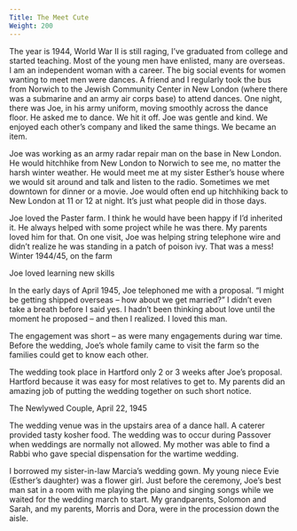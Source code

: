 ```yaml
---
Title: The Meet Cute
Weight: 200
---
```


The year is 1944, World War II is still raging, I’ve graduated from college and started teaching. Most of the young men have enlisted, many are overseas. I am an independent woman with a career.  The big social events for women wanting to meet men were dances. A friend and I regularly took the bus from Norwich to the Jewish Community Center in New London (where there was a submarine and an army air corps base) to attend dances. One night, there was Joe, in his army uniform, moving smoothly across the dance floor. He asked me to dance. We hit it off. Joe was gentle and kind. We enjoyed each other’s company and liked the same things. We became an item.

Joe was working as an army radar repair man on the base in New London. He would hitchhike from New London to Norwich to see me, no matter the harsh winter weather. He would meet me at my sister Esther’s house where we would sit around and talk and listen to the radio. Sometimes we met downtown for dinner or a movie. Joe would often end up hitchhiking back to New London at 11 or 12 at night. It’s just what people did in those days.

Joe loved the Paster farm. I think he would have been happy if I’d inherited it. He always helped with some project while he was there. My parents loved him for that. On one visit, Joe was helping string telephone wire and didn’t realize he was standing in a patch of poison ivy. That was a mess!
Winter 1944/45, on the farm

Joe loved learning new skills

In the early days of April 1945, Joe telephoned me with a proposal. “I might be getting shipped overseas – how about we get married?”  I didn’t even take a breath before I said yes. I hadn’t been thinking about love until the moment he proposed – and then I realized. I loved this man.

The engagement was short – as were many engagements during war time. Before the wedding, Joe’s whole family came to visit the farm so the families could get to know each other.



The wedding took place in Hartford only 2 or 3 weeks after Joe’s proposal.  Hartford because it was easy for most relatives to get to. My parents did an amazing job of putting the wedding together on such short notice.

The Newlywed Couple, April 22, 1945


The wedding venue was in the upstairs area of a dance hall. A caterer provided tasty kosher food. The wedding was to occur during Passover when weddings are normally not allowed. My mother was able to find a Rabbi who gave special dispensation for the wartime wedding.

I borrowed my sister-in-law Marcia’s wedding gown. My young niece Evie (Esther’s daughter) was a flower girl. Just before the ceremony, Joe’s best man sat in a room with me playing the piano and singing songs while we waited for the wedding march to start. My grandparents, Solomon and Sarah, and my parents, Morris and Dora, were in the procession down the aisle. 